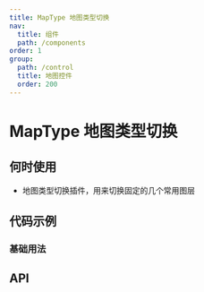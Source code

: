 ```yaml
---
title: MapType 地图类型切换
nav:
  title: 组件
  path: /components
order: 1
group:
  path: /control
  title: 地图控件
  order: 200
---
```


# MapType 地图类型切换

## 何时使用

- 地图类型切换插件，用来切换固定的几个常用图层

## 代码示例

### 基础用法

<code src="./demo/demo-01.tsx"></code>

## API
